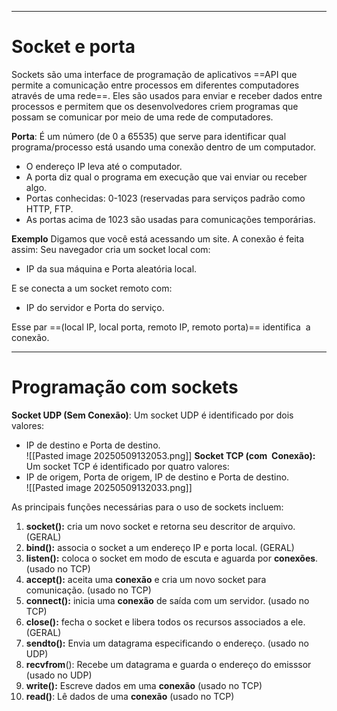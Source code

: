 
---
# Socket e porta

Sockets são uma interface de programação de aplicativos ==API que permite a comunicação entre processos em diferentes computadores através de uma rede==. Eles são usados para enviar e receber dados entre processos e permitem que os desenvolvedores criem programas que possam se comunicar por meio de uma rede de computadores.

**Porta**: É um número (de 0 a 65535) que serve para identificar qual programa/processo está usando uma conexão dentro de um computador.
- O endereço IP leva até o computador.
- A porta diz qual o programa em execução que vai enviar ou receber algo.
- Portas conhecidas: 0-1023 (reservadas para serviços padrão como HTTP, FTP.
- As portas acima de 1023 são usadas para comunicações temporárias.

**Exemplo**
Digamos que você está acessando um site. A conexão é feita assim:
Seu navegador cria um socket local com:
- IP da sua máquina e Porta aleatória local.

E se conecta a um socket remoto com:
- IP do servidor e Porta do serviço.  

Esse par ==(local IP, local porta, remoto IP, remoto porta)== identifica  a conexão.

---
# Programação com sockets

**Socket UDP (Sem Conexão)**: Um socket UDP é identificado por dois valores:
- IP de destino e Porta de destino.  
![[Pasted image 20250509132053.png]]
**Socket TCP (com  Conexão):** Um socket TCP é identificado por quatro valores:
- IP de origem, Porta de origem, IP de destino e Porta de destino.  
![[Pasted image 20250509132033.png]]

As principais funções necessárias para o uso de sockets incluem: 
1. **socket():** cria um novo socket e retorna seu descritor de arquivo. (GERAL)
2. **bind():** associa o socket a um endereço IP e porta local. (GERAL)
3. **listen():** coloca o socket em modo de escuta e aguarda por **conexões**. (usado no TCP)
4. **accept():** aceita uma **conexão** e cria um novo socket para comunicação. (usado no TCP)
5. **connect():** inicia uma **conexão** de saída com um servidor. (usado no TCP) 
6. **close():** fecha o socket e libera todos os recursos associados a ele. (GERAL)
7. **sendto():** Envia um datagrama especificando o endereço. (usado no UDP)
8. **recvfrom**(): Recebe um datagrama e guarda o endereço do emisssor (usado no UDP)
9. **write():** Escreve dados em uma **conexão** (usado no TCP)
10. **read()**: Lê dados de uma **conexão** (usado no TCP)